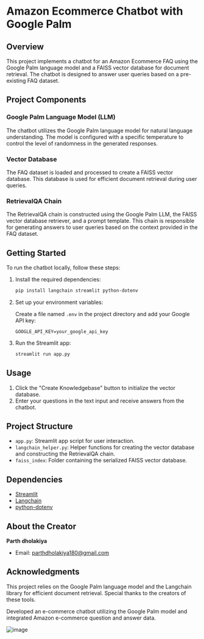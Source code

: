 
# Amazon Ecommerce Chatbot with Google Palm

## Overview

This project implements a chatbot for an Amazon Ecommerce FAQ using the Google Palm language model and a FAISS vector database for document retrieval. The chatbot is designed to answer user queries based on a pre-existing FAQ dataset.

## Project Components

### Google Palm Language Model (LLM)

The chatbot utilizes the Google Palm language model for natural language understanding. The model is configured with a specific temperature to control the level of randomness in the generated responses.

### Vector Database

The FAQ dataset is loaded and processed to create a FAISS vector database. This database is used for efficient document retrieval during user queries.

### RetrievalQA Chain

The RetrievalQA chain is constructed using the Google Palm LLM, the FAISS vector database retriever, and a prompt template. This chain is responsible for generating answers to user queries based on the context provided in the FAQ dataset.

## Getting Started

To run the chatbot locally, follow these steps:

1. Install the required dependencies:

    ```bash
    pip install langchain streamlit python-dotenv
    ```

2. Set up your environment variables:

    Create a file named `.env` in the project directory and add your Google API key:

    ```dotenv
    GOOGLE_API_KEY=your_google_api_key
    ```

3. Run the Streamlit app:

    ```bash
    streamlit run app.py
    ```

## Usage

1. Click the "Create Knowledgebase" button to initialize the vector database.
2. Enter your questions in the text input and receive answers from the chatbot.

## Project Structure

- `app.py`: Streamlit app script for user interaction.
- `langchain_helper.py`: Helper functions for creating the vector database and constructing the RetrievalQA chain.
- `faiss_index`: Folder containing the serialized FAISS vector database.

## Dependencies

- [Streamlit](https://streamlit.io/)
- [Langchain](https://github.com/LuminosoInsight/langchain)
- [python-dotenv](https://github.com/theskumar/python-dotenv)

## About the Creator

**Parth dholakiya**

- Email: parthdholakiya180@gmail.com

## Acknowledgments

This project relies on the Google Palm language model and the Langchain library for efficient document retrieval. Special thanks to the creators of these tools.

Developed an e-commerce chatbot utilizing the Google Palm model and integrated Amazon e-commerce question and answer data.

![image](https://github.com/parthdholakiya/E-commerce-Chatbot-with-Google-Palm/assets/94167271/faa935d8-1d67-443d-b558-fe24c1a0dafd)
